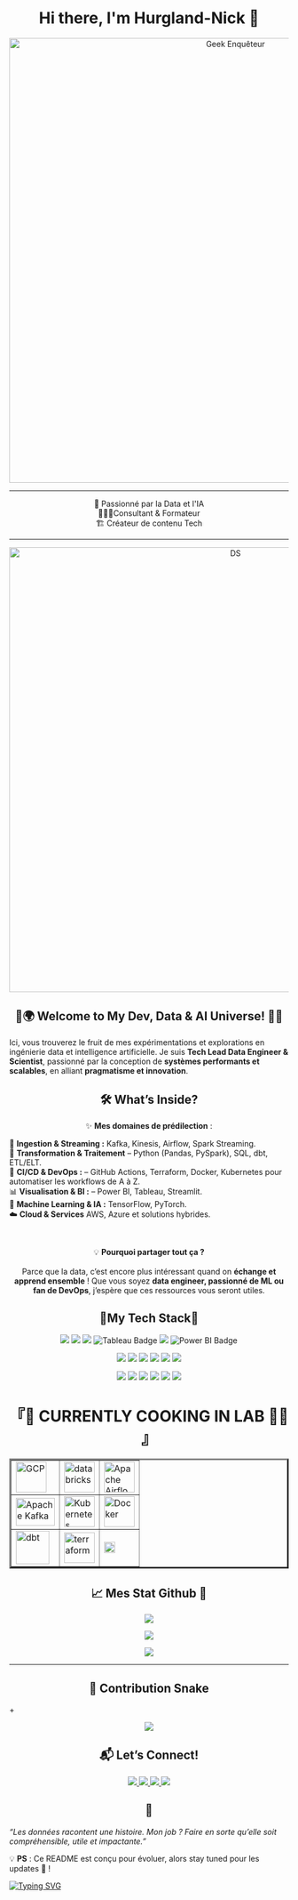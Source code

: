  <div class="stackedit__html"><h1 align="center">Hi there, I'm Hurgland-Nick 👋</h1>
<p align="center">
  <img src="https://media2.giphy.com/media/fv8KclrYGp5dK/giphy.gif?cid=6c09b952p7hf9stericqug9ouz47qx74ms00y8s97ou6zref&amp;ep=v1_internal_gif_by_id&amp;rid=giphy.gif" alt="Geek Enquêteur" width="800px">
</p>
<hr>
<p align="center">
🧪 Passionné par la Data et l'IA
<br>
👨🏾‍💻Consultant &amp; Formateur  
<br>
🏗️ Créateur de contenu Tech
 <hr>
</p>
<p align="center">
  <img src="https://media2.giphy.com/media/VEzYdo930nTiTuVeMU/giphy.gif" alt="DS" width="800px">
</p>
<!-- GIF Sherlock au premier plan -->
<h2 id="🚀🌍-welcome-to-my-dev-data--ai-universe-🙏🏽" align ="center">🚀🌍 Welcome to My Dev, Data &amp; AI Universe! 🙏🏽</h2>
<p>Ici, vous trouverez le fruit de mes expérimentations et explorations en ingénierie data et intelligence artificielle. Je suis <strong>Tech Lead Data Engineer &amp; Scientist</strong>, passionné par la conception de <strong>systèmes performants et scalables</strong>, en alliant <strong>pragmatisme et innovation</strong>.</p>
<h2 id="🛠-what’s-inside" align ="center">🛠 What’s Inside?</h2>
<p align ="center">✨ <strong>Mes domaines de prédilection</strong> :</p>
<p>📡 <strong>Ingestion &amp; Streaming :</strong>  Kafka, Kinesis, Airflow, Spark Streaming.<br>
🔧 <strong>Transformation &amp; Traitement</strong> – Python (Pandas, PySpark), SQL, dbt, ETL/ELT.<br>
🚀 <strong>CI/CD &amp; DevOps :</strong> – GitHub Actions, Terraform, Docker, Kubernetes pour automatiser les workflows de A à Z.<br>
📊 <strong>Visualisation &amp; BI :</strong> – Power BI, Tableau, Streamlit.<br>
🧠 <strong>Machine Learning &amp; IA :</strong> TensorFlow, PyTorch.<br>
☁️ <strong>Cloud &amp; Services</strong> AWS, Azure et solutions hybrides.</p>
<br>
<p align ="center">💡 <strong>Pourquoi partager tout ça ?</strong>
<br>
<br>
Parce que la data, c’est encore plus intéressant quand on <strong>échange et apprend ensemble</strong> ! Que vous soyez <strong>data engineer, passionné de ML ou fan de DevOps</strong>, j’espère que ces ressources vous seront utiles.</p>
<h2 id="-my-tech-stack" align ="center">🧬My Tech Stack📡</h2>
<p align="center">
<img src="https://img.shields.io/badge/Python-3776AB?style=for-the-badge&amp;logo=python&amp;logoColor=white">
<img src="https://img.shields.io/badge/Amazon_AWS-FF9900?style=for-the-badge&logo=amazonaws&logoColor=white">
<img src="https://img.shields.io/badge/Azure-0078D4?style=for-the-badge&amp;logo=microsoft-azure">
<img src="https://img.shields.io/badge/Tableau-E97627?style=for-the-badge&logo=Tableau&logoColor=white" alt="Tableau Badge">
<img src="https://img.shields.io/badge/Databricks-FE502E?style=for-the-badge&amp;logo=databricks&amp;logoColor=white">
<img src="https://img.shields.io/badge/Power%20BI-F2C811?style=for-the-badge&logo=Power%20BI&logoColor=black" alt="Power BI Badge">
</p>
<p align="center">
<img src="https://img.shields.io/badge/Apache%20Spark-E25A1C?style=for-the-badge&amp;logo=apachespark&amp;logoColor=white">
<img src="https://img.shields.io/badge/Kafka-231F20?style=for-the-badge&amp;logo=apache-kafka">
<img src="https://img.shields.io/badge/Snowflake-29B5E8?style=for-the-badge&amp;logo=snowflake&amp;logoColor=white">
<img src="https://img.shields.io/badge/Apache%20Airflow-017CEE?style=for-the-badge&amp;logo=apache-airflow&amp;logoColor=white">
<img src="https://img.shields.io/badge/DBT-FF694B?style=for-the-badge&amp;logo=dbt&amp;logoColor=white">
<img src="https://img.shields.io/badge/Redshift-8A2BE2?style=for-the-badge&amp;logo=amazon-redshift&amp;logoColor=white">
</p><p align="center">
<img src="https://img.shields.io/badge/PostgreSQL-316192?style=for-the-badge&amp;logo=postgresql&amp;logoColor=white">
<img src="https://img.shields.io/badge/MySQL-4479A1?style=for-the-badge&amp;logo=mysql&amp;logoColor=white">
<img src="https://img.shields.io/badge/MongoDB-47A248?style=for-the-badge&amp;logo=mongodb&amp;logoColor=white">
<img src="https://img.shields.io/badge/Oracle-F80000?style=for-the-badge&logo=oracle&logoColor=black`">
<img src="https://img.shields.io/badge/Docker-2496ED?style=for-the-badge&amp;logo=docker&amp;logoColor=white">
<img src="https://img.shields.io/badge/GitHub%20Actions-2088FF?style=for-the-badge&amp;logo=github-actions&amp;logoColor=white">
</p>
<!-- In process -->
<h1 align="center">『🚀 CURRENTLY COOKING IN LAB 👨‍💻 』 </h1>
<table border="3" cellpadding="10" cellspacing="10"> <tr><td>
<img src="https://www.svgrepo.com/show/448223/gcp.svg" alt="GCP" style="width:55px; height:55px"></td>
<td><img src="https://cdn.brandfetch.io/idSUrLOWbH/idOSUN2QlG.svg?c=1dxbfHSJFAPEGdCLU4o5B" alt="databricks" style="width:55px; height:55px;"></td> <td><img src="https://upload.wikimedia.org/wikipedia/commons/d/de/AirflowLogo.png" alt="Apache Airflow" style="width:55px; height:55px;"></td></tr>
<tr> <td>
<img src="https://www.svgrepo.com/show/353951/kafka-icon.svg" alt="Apache Kafka" style="width:70px; height:50px"></td>
<td><img src="https://upload.wikimedia.org/wikipedia/commons/3/39/Kubernetes_logo_without_workmark.svg" alt="Kubernetes" style="width:55px; height:55px;"></td> <td><img src="https://upload.wikimedia.org/wikipedia/commons/4/4e/Docker_%28container_engine%29_logo.svg" alt="Docker" style="width:55px; height:55px;"></td></tr>
<tr> <td>
<img src="https://cdn.freelogovectors.net/wp-content/uploads/2022/10/dbt-labs-logo-freelogovectors.net_-400x145.png" alt="dbt" style="width:60px; height:60px;"></td>
<td><img src="https://www.svgrepo.com/show/354447/terraform-icon.svg" alt="terraform" style="width:55px; height:55px;"></td>
<td><img src="https://upload.wikimedia.org/wikipedia/commons/thumb/4/4c/Looker.svg/512px-Looker.svg.png?20210222181719" alt="Looker" style="width:20px; height:20px"></td></tr></table>
<h2 id="📈-mes-stat-github-🧐" align="center">📈 Mes Stat Github 🧐</h2>
<p align="center">
  <img src="https://github-readme-stats.vercel.app/api?username=Hurgland-Nick&amp;show_icons=true&amp;theme=tokyonight">
 </p>
 <p align="center">
 <img src="https://github-readme-streak-stats.herokuapp.com/?user=Hurgland-Nick&amp;theme=tokyonight">
</p>
<p align="center">
 <img src="https://github-readme-stats.vercel.app/api/top-langs/?username=Hurgland-Nick&amp;layout=compact&amp;theme=tokyonight">
</p>
<hr>
<h2 id="🐍-contribution-snake" align="center">🐍 Contribution Snake</h2>+<p align="center">
<img src="https://github.com/Hurgland-Nick/Hurgland-Nick/blob/output/github-contribution-grid-snake.svg">
</p>
<h2 id="📬-lets-connect" align="center">📬 Let’s Connect!</h2>
<p align="center">
  <a href="https://linkedin.com/in/hurgland-nick">
    <img src="https://img.shields.io/badge/LinkedIn-blue?style=for-the-badge&amp;logo=linkedin">
  </a>
  <a href="https://twitter.com/hurgland-nick">
    <img src="https://img.shields.io/badge/Twitter-blue?style=for-the-badge&amp;logo=twitter">
  </a>
  <a href="https://youtube.com/hurgland-nick">
    <img src="https://img.shields.io/badge/YouTube-red?style=for-the-badge&amp;logo=youtube">
  </a>
  <a href="https://hurgland-nick.dev">
    <img src="https://img.shields.io/badge/Website-grey?style=for-the-badge&amp;logo=google-chrome">
  </a>
</p>
<h2 id="🎯-accroche" align="center">🎯 	</h2>
<p><em>“Les données racontent une histoire. Mon job ? Faire en sorte qu’elle soit compréhensible, utile et impactante.”</em></p>
<p>💡 <strong>PS</strong> : Ce README est conçu pour évoluer, alors stay tuned pour les updates 🚀 !</p>
<p><a href="https://git.io/typing-svg"><img src="https://readme-typing-svg.demolab.com/?lines=always+Clutch+always+up+to;Second+line+of+text" alt="Typing SVG"></a><br>


